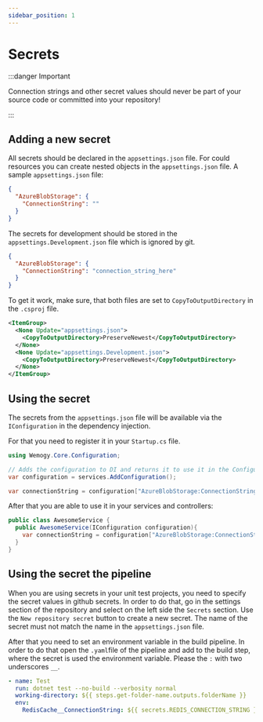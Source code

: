 ```yaml
---
sidebar_position: 1
---
```


# Secrets

:::danger Important

Connection strings and other secret values should never be part of your source code or committed into your repository!

:::

## Adding a new secret

All secrets should be declared in the `appsettings.json` file. For could resources you can create nested objects in the `appsettings.json` file. A sample `appsettings.json` file:

```json
{
  "AzureBlobStorage": {
    "ConnectionString": ""
  }
}
```

The secrets for development should be stored in the `appsettings.Development.json` file which is ignored by git.

```json
{
  "AzureBlobStorage": {
    "ConnectionString": "connection_string_here"
  }
}
```

To get it work, make sure, that both files are set to `CopyToOutputDirectory` in the `.csproj` file.

```xml
<ItemGroup>
  <None Update="appsettings.json">
    <CopyToOutputDirectory>PreserveNewest</CopyToOutputDirectory>
  </None>
  <None Update="appsettings.Development.json">
    <CopyToOutputDirectory>PreserveNewest</CopyToOutputDirectory>
  </None>
</ItemGroup>
```

## Using the secret

The secrets from the `appsettings.json` file will be available via the `IConfiguration` in the dependency injection.

For that you need to register it in your `Startup.cs` file.

```csharp
using Wemogy.Core.Configuration;

// Adds the configuration to DI and returns it to use it in the ConfigureServices function
var configuration = services.AddConfiguration();

var connectionString = configuration["AzureBlobStorage:ConnectionString"];
```

After that you are able to use it in your services and controllers:

```csharp
public class AwesomeService {
  public AwesomeService(IConfiguration configuration){
    var connectionString = configuration["AzureBlobStorage:ConnectionString"];
  }
}
```

## Using the secret the pipeline

When you are using secrets in your unit test projects, you need to specify the secret values in github secrets. In order to do that, go in the settings section of the repository and select on the left side the `Secrets` section. Use the `New repository secret` button to create a new secret. The name of the secret must not match the name in the `appsettings.json` file.

After that you need to set an environment variable in the build pipeline. In order to do that open the `.yaml`file of the pipeline and add to the build step, where the secret is used the environment variable. Please the `:` with two underscores `__`.

```yaml
- name: Test
  run: dotnet test --no-build --verbosity normal
  working-directory: ${{ steps.get-folder-name.outputs.folderName }}
  env:
    RedisCache__ConnectionString: ${{ secrets.REDIS_CONNECTION_STRING }}
```
